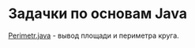 # Задачки по основам Java
[Perimetr.java](src%2Fsolution%2Fcircle%2FPerimetr.java) - вывод площади и периметра круга.